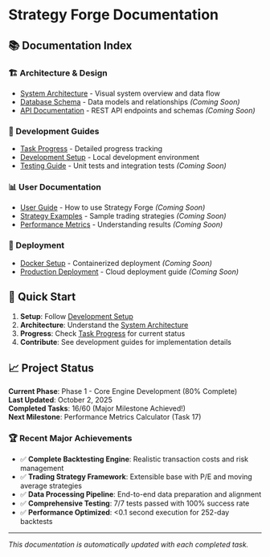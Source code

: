 # Strategy Forge Documentation

## 📚 Documentation Index

### 🏗️ Architecture & Design
- [System Architecture](ARCHITECTURE.md) - Visual system overview and data flow
- [Database Schema](DATABASE.md) - Data models and relationships *(Coming Soon)*
- [API Documentation](API.md) - REST API endpoints and schemas *(Coming Soon)*

### 🔧 Development Guides
- [Task Progress](TASK_PROGRESS.md) - Detailed progress tracking
- [Development Setup](DEVELOPMENT.md) - Local development environment
- [Testing Guide](TESTING.md) - Unit tests and integration tests *(Coming Soon)*

### 📊 User Documentation
- [User Guide](USER_GUIDE.md) - How to use Strategy Forge *(Coming Soon)*
- [Strategy Examples](STRATEGY_EXAMPLES.md) - Sample trading strategies *(Coming Soon)*
- [Performance Metrics](PERFORMANCE_METRICS.md) - Understanding results *(Coming Soon)*

### 🚀 Deployment
- [Docker Setup](DOCKER.md) - Containerized deployment *(Coming Soon)*
- [Production Deployment](PRODUCTION.md) - Cloud deployment guide *(Coming Soon)*

## 🎯 Quick Start

1. **Setup**: Follow [Development Setup](DEVELOPMENT.md)
2. **Architecture**: Understand the [System Architecture](ARCHITECTURE.md)
3. **Progress**: Check [Task Progress](TASK_PROGRESS.md) for current status
4. **Contribute**: See development guides for implementation details

## 📈 Project Status

**Current Phase**: Phase 1 - Core Engine Development (80% Complete)  
**Last Updated**: October 2, 2025  
**Completed Tasks**: 16/60 (Major Milestone Achieved!)  
**Next Milestone**: Performance Metrics Calculator (Task 17)

### 🏆 Recent Major Achievements
- ✅ **Complete Backtesting Engine**: Realistic transaction costs and risk management
- ✅ **Trading Strategy Framework**: Extensible base with P/E and moving average strategies
- ✅ **Data Processing Pipeline**: End-to-end data preparation and alignment
- ✅ **Comprehensive Testing**: 7/7 tests passed with 100% success rate
- ✅ **Performance Optimized**: <0.1 second execution for 252-day backtests

---

*This documentation is automatically updated with each completed task.*